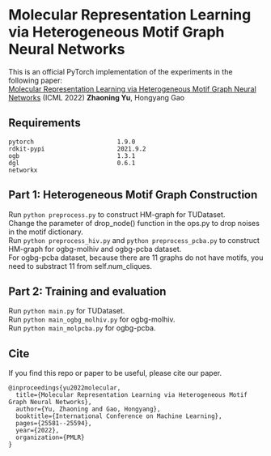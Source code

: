 # Molecular Representation Learning via Heterogeneous Motif Graph Neural Networks
This is an official PyTorch implementation of the experiments in the following paper:\
[Molecular Representation Learning via Heterogeneous Motif Graph Neural Networks](https://proceedings.mlr.press/v162/yu22a.html) (ICML 2022)
<b>Zhaoning Yu</b>, Hongyang Gao

## Requirements
```
pytorch                       1.9.0
rdkit-pypi                    2021.9.2
ogb                           1.3.1
dgl                           0.6.1
networkx
```
## Part 1: Heterogeneous Motif Graph Construction
Run ```python preprocess.py``` to construct HM-graph for TUDataset.\
Change the parameter of drop_node() function in the ops.py to drop noises in the motif dictionary.\
Run ```python preprocess_hiv.py``` and ```python preprocess_pcba.py``` to construct HM-graph for ogbg-molhiv and ogbg-pcba dataset.\
For ogbg-pcba dataset, because there are 11 graphs do not have motifs, you need to substract 11 from self.num_cliques.

## Part 2: Training and evaluation
Run ```python main.py``` for TUDataset.\
Run ```python main_ogbg_molhiv.py``` for ogbg-molhiv.\
Run ```python main_molpcba.py``` for ogbg-pcba.

## Cite
If you find this repo or paper to be useful, please cite our paper.
```
@inproceedings{yu2022molecular,
  title={Molecular Representation Learning via Heterogeneous Motif Graph Neural Networks},
  author={Yu, Zhaoning and Gao, Hongyang},
  booktitle={International Conference on Machine Learning},
  pages={25581--25594},
  year={2022},
  organization={PMLR}
}
```
